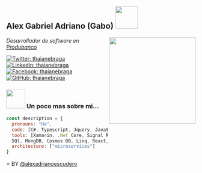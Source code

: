 <h2>Alex Gabriel Adriano (Gabo) <img src="https://media.giphy.com/media/FiBzv5FRE85PO/giphy.gif" width="60"></h2> 
<img align='right' src="https://media.giphy.com/media/MGdfeiKtEiEPS/giphy.gif" width="230">
<p><em>Desarrollador de software en <a href="https://www.produbanco.com.ec/">Produbanco</a>
  
</em></p>
[![Twitter: thaianebraga](https://img.shields.io/badge/@alexadrianoescudero-blue?style=flat-square&logo=Twitter&logoColor=white&link=https://twitter.com/EscuderoAdriano)](https://www.twitter.com/EscuderoAdriano)  [![Linkedin: thaianebraga](https://img.shields.io/badge/-Alex_Adriano-blue?style=flat-square&logo=Linkedin&logoColor=white&link=https://www.linkedin.com/in/alex-adriano-a34b3b163)](https://www.linkedin.com/in/alex-adriano-a34b3b163)  [![Facebook: thaianebraga](https://img.shields.io/badge/-Alex_Adriano-blue?style=flat-square&logo=Facebook&logoColor=white&link=https://www.facebook.com/AdyGap)](https://www.facebook.com/AdyGap)  [![GitHub: thaianebraga](https://img.shields.io/badge/-Alex_Adriano-black?style=flat-square&logo=GitHub&logoColor=white&link=https://www.github.com/alexadrianoescudero)](github.com/alexadrianoescudero)


### <img src="https://media.giphy.com/media/RYwMtNoSyP4Yw/giphy.gif" width="50"> Un poco mas sobre mi...   

```javascript
const description = {
  pronouns: "He",
  code: [C#, Typescript, Jquery, JavaScript, Python, C++, Java],
  tools: [Xamarin, .Net Core, Signal R, Xaml, Blazor, Servicios Axure, Azure,
  SQl, MongDB, Cosmos DB, Linq, React, Node, Docker],
  architecture: ["microservices"]
}
```


⭐️ BY [@alexadrianoescudero](https://github.com/alexadrianoescudero)


<!--
**alexadrianoescudero/alexadrianoescudero** is a ✨ _special_ ✨ repository because its `README.md` (this file) appears on your GitHub profile.

Here are some ideas to get you started:

- 🔭 I’m currently working on ...
- 🌱 I’m currently learning ...
- 👯 I’m looking to collaborate on ...
- 🤔 I’m looking for help with ...
- 💬 Ask me about ...
- 📫 How to reach me: ...
- 😄 Pronouns: ...
- ⚡ Fun fact: ...
-->
